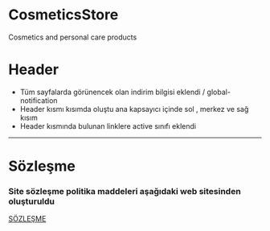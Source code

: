 # CosmeticsStore
  Cosmetics and personal care products
# **Header**
  - Tüm sayfalarda görünencek olan indirim bilgisi eklendi / global-notification
  - Header kısmı kısımda oluştu ana kapsayıcı içinde sol , merkez ve sağ kısım 
  - Header kısmında bulunan linklere active sınıfı eklendi 

---
# Sözleşme 
### Site sözleşme politika maddeleri aşağıdaki web sitesinden oluşturuldu 
[SÖZLEŞME](https://www.privacypolicyonline.com/)